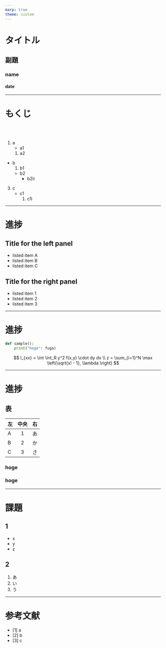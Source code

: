```yaml
---
marp: true
theme: custom
---
```

<!--
paginate: true
-->

<!--
_class: title
-->
# タイトル
## 副題

### name
#### date
<!-- 
[Ctrl] + [Alt] + [Shift] + [i]
で"Insert Date String"を用いて年月日を挿入できる. 
-->

---
# もくじ
<!--
_class: page
-->

<br>
<br>

1. a
	- a1
	1. a2
- b
	1. b1
	- b2
		- b2ii
3. c
	- c1
		1. c1i

---
# 進捗
<!-- 
_class: split
_footer: 'sample'
-->

<div class=left>

## Title for the left panel
- listed item A
- listed item B
- listed item C
</div>
<div class=right>

## Title for the right panel
- listed item 1
- listed item 2
- listed item 3
</div>

---
# 進捗
<!--
_class: page
_footer: 'sample'
-->

```py
def sample():
	print("hoge": fuga)
```

$$ 
I_{xx} = \int \int_R y^2 f(x,y) \cdot dy dx \\
z = \sum_{i=1}^N \max \left(\sqrt{x! - 1}, \lambda \right)
$$

---
# 進捗
<!--
_class: page
_header: 'sample'
-->
## 表
| 左  |  中央  | 右  |
| :-- | :---: | ---: |
| A   | 1     | あ   |
| B   | 2     | か   |
| C   | 3     | さ   |

### hoge
### hoge
---
# 課題
<!--
_class: page
_header: 'sample'
_footer: 'sample'
-->
## 1
- x
- y
- z

## 2
1. あ
2. い
3. う

---
# 参考文献

- [1] a
- [2] b
- [3] c